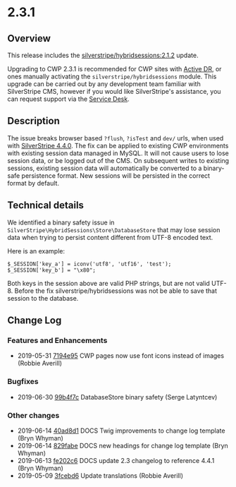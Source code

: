# 2.3.1

## Overview

This release includes the [silverstripe/hybridsessions:2.1.2](https://github.com/silverstripe/silverstripe-hybridsessions/releases/tag/2.1.2) update.

Upgrading to CWP 2.3.1 is recommended for CWP sites with [Active DR](https://www.cwp.govt.nz/developer-docs/en/2/how_tos/preparing_your_site_for_active_dr), or ones manually activating the `silverstripe/hybridsessions` module. This upgrade can be carried out by any development team familiar with SilverStripe CMS, however if you would like SilverStripe's assistance, you can request support via the [Service Desk](https://www.cwp.govt.nz/service-desk/new-request/).

## Description

The issue breaks browser based `?flush`, `?isTest` and `dev/` urls, when used with [SilverStripe 4.4.0](https://docs.silverstripe.org/en/4/changelogs/4.4.0/).
The fix can be applied to existing CWP environments with existing session data managed in MySQL. It will not cause users to lose session data, or be logged out of the CMS. On subsequent writes to existing sessions, existing session data will automatically be converted to a binary-safe persistence format. New sessions will be persisted in the correct format by default.

## Technical details

We identified a binary safety issue in `SilverStripe\HybridSessions\Store\DatabaseStore` that may lose session data when trying to
persist content different from UTF-8 encoded text.

Here is an example:

```
$_SESSION['key_a'] = iconv('utf8', 'utf16', 'test');
$_SESSION['key_b'] = "\x80";
```

Both keys in the session above are valid PHP strings, but are not valid UTF-8. Before the fix silverstripe/hybridsessions was not be able to save
that session to the database.

<!--- Changes below this line will be automatically regenerated -->

## Change Log

### Features and Enhancements

 * 2019-05-31 [7194e95](https://github.com/silverstripe/cwp/commit/7194e9501ddf2c32913537d44e989f3ccda1c110) CWP pages now use font icons instead of images (Robbie Averill)

### Bugfixes

 * 2019-06-30 [99b4f7c](https://github.com/silverstripe/silverstripe-hybridsessions/commit/99b4f7c16886803c0af5e0b5862d85ad6dac95f7) DatabaseStore binary safety (Serge Latyntcev)

### Other changes

 * 2019-06-14 [40ad8d1](https://github.com/silverstripe/cwp-recipe-kitchen-sink/commit/40ad8d1dacb3b2444313b6119cbf1923c2845cc6) DOCS Twig improvements to change log template (Bryn Whyman)
 * 2019-06-14 [829fabe](https://github.com/silverstripe/cwp-recipe-kitchen-sink/commit/829fabedc74b5a8de18471f31bc4f0444fd75f9d) DOCS new headings for change log template (Bryn Whyman)
 * 2019-06-13 [fe202c6](https://github.com/silverstripe/cwp/commit/fe202c65d973b9fcd092156cd7a10bbf53c02f6c) DOCS update 2.3 changelog to reference 4.4.1 (Bryn Whyman)
 * 2019-05-09 [3fcebd6](https://github.com/silverstripe/silverstripe-hybridsessions/commit/3fcebd6399d18397a59a137856d63cef9170cda7) Update translations (Robbie Averill)
<!--- Changes above this line will be automatically regenerated -->
